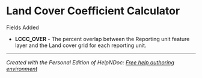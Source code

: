 # Land Cover Coefficient Calculator

Fields Added

* **LCCC\_OVER** - The percent overlap between the Reporting unit feature layer and the Land cover grid for each reporting unit.

***
_Created with the Personal Edition of HelpNDoc: [Free help authoring environment](<https://www.helpndoc.com/help-authoring-tool>)_
